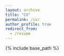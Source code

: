 ```yaml
---
layout: archive
title: "CV"
permalink: /cv/
author_profile: true
redirect_from:
  - /resume
---
```


{% include base_path %}

<object data="https://github.com/minkim88/minkim88.github.io/blob/master/files/Jeongmin_Kim_CV.pdf" width="1000" height="1000" type='application/pdf'></object>
